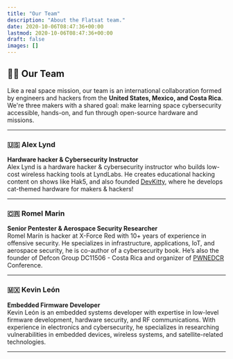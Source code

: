 ```yaml
---
title: "Our Team"
description: "About the Flatsat team."
date: 2020-10-06T08:47:36+00:00
lastmod: 2020-10-06T08:47:36+00:00
draft: false
images: []
---
```


## 👨‍🚀 Our Team

Like a real space mission, our team is an international collaboration formed by engineers and hackers from the **United States, Mexico, and Costa Rica**. We're three makers with a shared goal: make learning space cybersecurity accessible, hands-on, and fun through open-source hardware and missions.

---


### 🇺🇸 Alex Lynd  
**Hardware hacker & Cybersecurity Instructor**  
Alex Lynd is a hardware hacker & cybersecurity instructor who builds low-cost wireless hacking tools at LyndLabs.  He creates educational hacking content on shows like Hak5, and also founded [DevKitty](https://devkitty.io/), where he develops cat-themed hardware for makers & hackers!

---

### 🇨🇷 Romel Marin  
**Senior Pentester & Aerospace Security Researcher**  
Romel Marín is hacker at X-Force Red with 10+ years of experience in offensive security. He specializes in infrastructure, applications, IoT, and aerospace security, he is co-author of a cybersecurity book. He’s also the founder of Defcon Group DC11506 - Costa Rica and organizer of [PWNEDCR](https://www.pwnedcr.com/) Conference.

---

### 🇲🇽 Kevin León  
**Embedded Firmware Developer**  
Kevin León is an embedded systems developer with expertise in low-level firmware development, hardware security, and RF communications. With experience in electronics and cybersecurity, he specializes in researching vulnerabilities in embedded devices, wireless systems, and satellite-related technologies.

---

